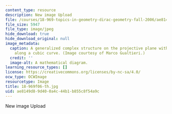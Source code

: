 ```yaml
---
content_type: resource
description: New image Upload
file: /courses/18-969-topics-in-geometry-dirac-geometry-fall-2006/ae8149d89d400a4c44b1b855c8f54a9c_18-969f06-th.jpg
file_size: 5947
file_type: image/jpeg
hide_download: true
hide_download_original: null
image_metadata:
  caption: A generalized complex structure on the projective plane with type change
    along a cubic curve. (Image courtesy of Marco Gualtieri.)
  credit: ''
  image-alt: A mathematical diagram.
learning_resource_types: []
license: https://creativecommons.org/licenses/by-nc-sa/4.0/
ocw_type: OCWImage
resourcetype: Image
title: 18-969f06-th.jpg
uid: ae8149d8-9d40-0a4c-44b1-b855c8f54a9c
---
```

New image Upload